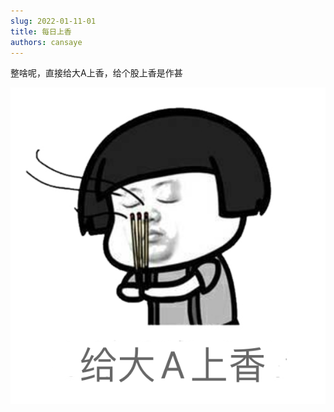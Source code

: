 ```yaml
---
slug: 2022-01-11-01
title: 每日上香
authors: cansaye
---
```


整啥呢，直接给大A上香，给个股上香是作甚

<!--truncate-->

![IMAGE](../bigA.png)
